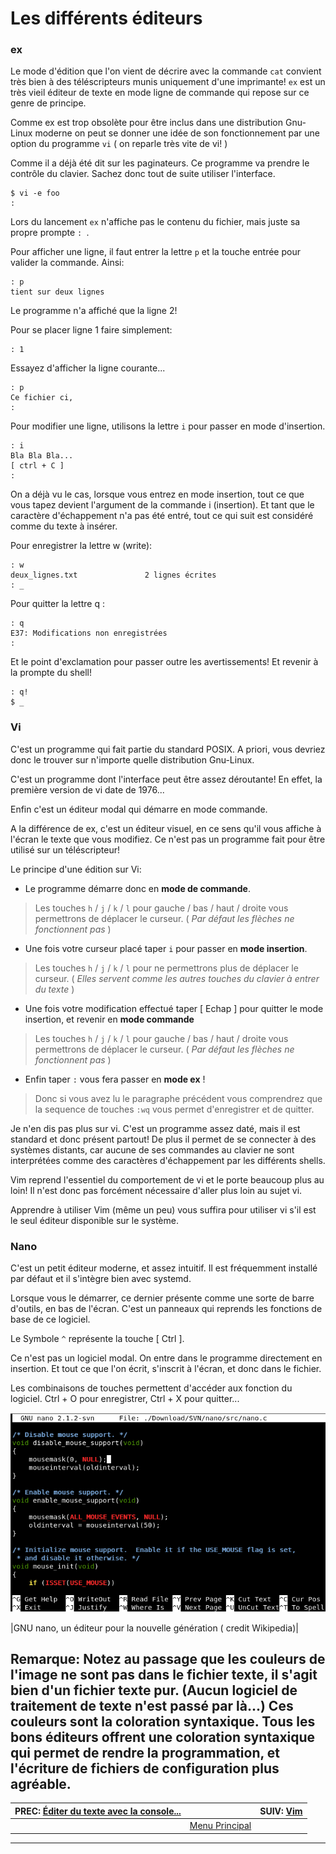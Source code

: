 # Les différents éditeurs


### ex 

Le mode d'édition que l'on vient de décrire avec la commande `cat` convient très bien à des téléscripteurs munis uniquement d'une imprimante! `ex` est un très vieil éditeur de texte en mode ligne de commande qui repose sur ce genre de principe.

Comme ex est trop obsolète pour être inclus dans une distribution Gnu-Linux moderne on peut se donner une idée de son fonctionnement par une option du programme `vi` ( on reparle très vite de vi! )

Comme il a déjà été dit sur les paginateurs. Ce programme va prendre le contrôle du clavier. Sachez donc tout de suite utiliser l'interface.

    $ vi -e foo
    :
    

Lors du lancement `ex` n'affiche pas le contenu du fichier, mais juste sa propre prompte ``: ``.

Pour afficher une ligne, il faut entrer la lettre `p` et la touche entrée pour valider la commande. Ainsi:

    : p
    tient sur deux lignes

Le programme n'a affiché que la ligne 2!

Pour se placer ligne 1 faire simplement:

    : 1

Essayez d'afficher la ligne courante...

    : p
    Ce fichier ci,
    :

Pour modifier une ligne, utilisons la lettre `i` pour passer en mode d'insertion.

    : i
    Bla Bla Bla...
    [ ctrl + C ]
    :

On a déjà vu le cas, lorsque vous entrez en mode insertion, tout ce que vous tapez devient l'argument de la commande i (insertion). Et tant que le caractère d'échappement n'a pas été entré, tout ce qui suit est considéré comme du texte à insérer.

Pour enregistrer la lettre w (write):

    : w
    deux_lignes.txt               2 lignes écrites
    : _

Pour quitter la lettre q :

    : q
    E37: Modifications non enregistrées
    :

Et le point d'exclamation pour passer outre les avertissements! Et revenir à la prompte du shell!

    : q!
    $ _

### Vi 

C'est un programme qui fait partie du standard POSIX. A priori, vous devriez donc le trouver sur n'importe quelle distribution Gnu-Linux.

C'est un programme dont l'interface peut être assez déroutante! En effet, la première version de vi date de 1976...

Enfin c'est un éditeur modal qui démarre en mode commande.

A la différence de ex, c'est un éditeur visuel, en ce sens qu'il vous affiche à l'écran le texte que vous modifiez. Ce n'est pas un programme fait pour être utilisé sur un téléscripteur!

Le principe d'une édition sur Vi:

 * Le programme démarre donc en **mode de commande**.


> Les touches `h` / `j` / `k` / `l`  pour gauche / bas / haut / droite vous permettrons de déplacer le curseur. ( *Par défaut les flèches ne fonctionnent pas* )

 * Une fois votre curseur placé taper `i` pour passer en **mode insertion**.


> Les touches `h` / `j` / `k` / `l`  pour ne permettrons plus de déplacer le curseur. ( *Elles servent comme les autres touches du clavier à entrer du texte* )

 * Une fois votre modification effectué taper [ Echap ] pour quitter le mode insertion, et revenir en **mode commande**


> Les touches `h` / `j` / `k` / `l`  pour gauche / bas / haut / droite vous permettrons de déplacer le curseur. ( *Par défaut les flèches ne fonctionnent pas* )

 * Enfin taper `:` vous fera passer en **mode ex** !


> Donc si vous avez lu le paragraphe précédent vous comprendrez que la sequence de touches `:wq` vous permet d'enregistrer et de quitter.

Je n'en dis pas plus sur vi. C'est un programme assez daté, mais il est standard et donc présent partout! De plus il permet de se connecter à des systèmes distants, car aucune de ses commandes au clavier ne sont interprétées comme des caractères d'échappement par les différents shells.

Vim reprend l'essentiel du comportement de vi et le porte beaucoup plus au loin! Il n'est donc pas forcément nécessaire d'aller plus loin au sujet vi.

Apprendre à utiliser Vim (même un peu) vous suffira pour utiliser vi s'il est le seul éditeur disponible sur le système.

### Nano 

C'est un petit éditeur moderne, et assez intuitif. Il est fréquemment installé par défaut et il s'intègre bien avec systemd.

Lorsque vous le démarrer, ce dernier présente comme une sorte de barre d'outils, en bas de l'écran. C'est un panneaux qui reprends les fonctions de base de ce logiciel.

Le Symbole `^` représente la touche [ Ctrl ].

Ce n'est pas un logiciel modal. On entre dans le programme directement en insertion. Et tout ce que l'on écrit, s'inscrit à l'écran, et donc dans le fichier.

Les combinaisons de touches permettent d'accéder aux fonction du logiciel. Ctrl + O pour enregistrer, Ctrl + X pour quitter...

[![](./img/nano.png)](https://fr.wikipedia.org/wiki/GNU_nano)

|GNU nano, un éditeur pour la nouvelle génération ( credit Wikipedia)|

Remarque: Notez au passage que les couleurs de l'image ne sont pas dans le fichier texte, il s'agit bien d'un fichier texte pur. (Aucun logiciel de traitement de texte n'est passé par là...) Ces couleurs sont la coloration syntaxique. Tous les bons éditeurs offrent une coloration syntaxique qui permet de rendre la programmation, et l'écriture de fichiers de configuration plus agréable.
-------------------------------------------
| PREC: [Éditer du texte avec la console... ](160_editor.md) |  | SUIV: [Vim](190_vim.md) |
| -------------  | ----- |  ----------         |
|  | [Menu Principal](index.md) |  |
-------------------------------------------
